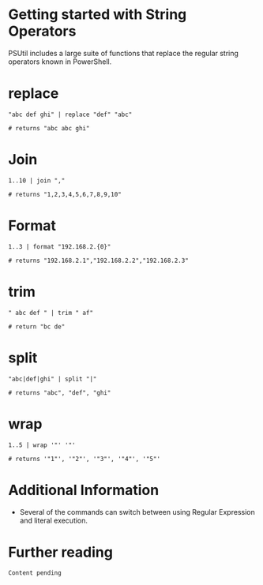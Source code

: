 # Getting started with String Operators

PSUtil includes a large suite of functions that replace the regular string operators known in PowerShell.

# replace

```
"abc def ghi" | replace "def" "abc"

# returns "abc abc ghi"
```

# Join

```
1..10 | join ","

# returns "1,2,3,4,5,6,7,8,9,10"
```

# Format

```
1..3 | format "192.168.2.{0}"

# returns "192.168.2.1","192.168.2.2","192.168.2.3"
```

# trim

```
" abc def " | trim " af"

# return "bc de"
```

# split

```
"abc|def|ghi" | split "|"

# returns "abc", "def", "ghi"
```

# wrap

```
1..5 | wrap '"' '"'

# returns '"1"', '"2"', '"3"', '"4"', '"5"'
```

# Additional Information

 - Several of the commands can switch between using Regular Expression and literal execution.

# Further reading

```
Content pending
```